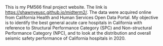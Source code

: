 This is my PM566 final project website. The link is https://shawnyeusc.github.io/midterm2/. The data were acquired online from California Health and Human Services Open Data Portal. My objective is to identify the best general acute care hospitals in California with reference to Structural Performance Category (SPC) and Non-structural Performance Category (NPC), and to look at the distribution and overall seismic safety performance of California hospitals in 2020.
